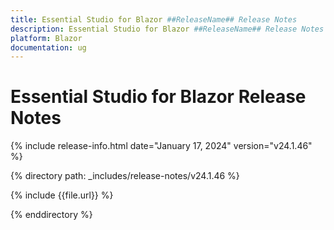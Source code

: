 ```yaml
---
title: Essential Studio for Blazor ##ReleaseName## Release Notes  
description: Essential Studio for Blazor ##ReleaseName## Release Notes  
platform: Blazor
documentation: ug
---
```


# Essential Studio for Blazor  Release Notes  

{% include release-info.html date="January 17, 2024"  version="v24.1.46" %} 

{% directory path: _includes/release-notes/v24.1.46 %}

{% include {{file.url}} %}

{% enddirectory %}